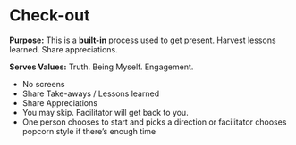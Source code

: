 # Check-out

**Purpose:**  This is a **built-in** process used to get present. Harvest lessons learned. Share appreciations.

**Serves Values:** Truth. Being Myself. Engagement.

* No screens
* Share Take-aways \/ Lessons learned
* Share Appreciations
* You may skip. Facilitator will get back to you.
* One person chooses to start and picks a direction or facilitator chooses popcorn style if there’s enough time


